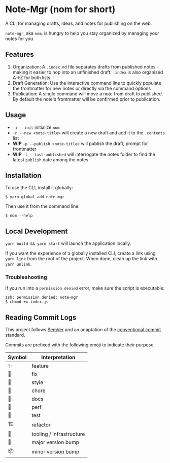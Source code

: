 # Note-Mgr (nom for short)

A CLI for managing drafts, ideas, and notes for publishing on the web.

`note-mgr`, aka `nom`, is hungry to help you stay organized by managing your notes for you.

## Features

1. Organization: A `.index.md` file separates drafts from published notes - making it easier to hop into an unfinished draft. `.index` is also organized A->Z for both lists.
1. Draft Generation: Use the interactive command line to quickly populate the frontmatter for new notes or directly via the command options
1. Publication: A single command will move a note from draft to published. By default the note's frontmatter will be confirmed prior to publication.

## Usage

-   `-i --init` initialize `nom`
-   `-n --new <note-title>` will create a new draft and add it to the `.contents` list
-   **WIP** `-p --publish <note-title>` will publish the draft, prompt for frontmatter
-   **WIP** `-l --last-published` will interrogate the notes folder to find the latest `publish` date among the notes

## Installation

To use the CLI, install it globally:

```shell
$ yarn global add note-mgr
```

Then use it from the command line:

```shell
$ nom --help
```

## Local Development

`yarn build && yarn start` will launch the application locally.

If you want the experience of a globally installed CLI, create a link using `yarn link` from the root of the project. When done, clean up the link with `yarn unlink`.

### Troubleshooting

If you run into a `permission denied` error, make sure the script is executable:

```shell
zsh: permission denied: note-mgr
$ chmod +x index.js
```

## Reading Commit Logs

This project follows [SemVer](https://semver.org/) and an adaptation of the [conventional commit](https://www.conventionalcommits.org/en/v1.0.0/#specification) standard.

Commits are prefixed with the following emoji to indicate their purpose.

| Symbol | Interpretation           |
| ------ | ------------------------ |
| ✨     | feature                  |
| 🐛     | fix                      |
| 💅     | style                    |
| 🧼     | chore                    |
| 📝     | docs                     |
| 🐎     | perf                     |
| 🧪     | test                     |
| 🏗️     | refactor                 |
| 🧰     | tooling / infrastructure |
| 🚀     | major version bump       |
| 📦     | minor version bump       |

